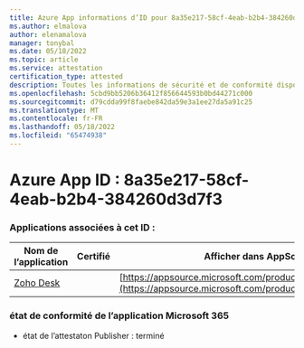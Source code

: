 ```yaml
---
title: Azure App informations d’ID pour 8a35e217-58cf-4eab-b2b4-384260d3d7f3
ms.author: elmalova
author: elenamalova
manager: tonybal
ms.date: 05/18/2022
ms.topic: article
ms.service: attestation
certification_type: attested
description: Toutes les informations de sécurité et de conformité disponibles pour 8a35e217-58cf-4eab-b2b4-384260d3d7f3.
ms.openlocfilehash: 5cbd9bb5206b36412f856644593b0bd44271c000
ms.sourcegitcommit: d79cdda99f8faebe842da59e3a1ee27da5a91c25
ms.translationtype: MT
ms.contentlocale: fr-FR
ms.lasthandoff: 05/18/2022
ms.locfileid: "65474938"
---
```

# <a name="azure-app-id-8a35e217-58cf-4eab-b2b4-384260d3d7f3"></a>Azure App ID : 8a35e217-58cf-4eab-b2b4-384260d3d7f3


### <a name="apps-associated-with-this-id"></a>Applications associées à cet ID :
| **Nom de l’application** | **Certifié** | **Afficher dans AppSource** |
|--------------|---------------|-----------------------|
| [Zoho Desk](../forward/WA104382044.md) |  | [https://appsource.microsoft.com/product/office/WA104382044](https://appsource.microsoft.com/product/office/WA104382044) |

### <a name="microsoft-365-app-compliance-status"></a>état de conformité de l’application Microsoft 365
- état de l’attestaton Publisher : terminé
